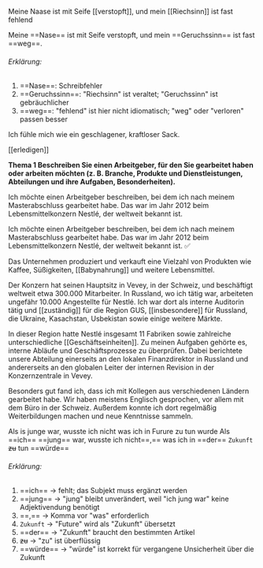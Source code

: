 




Meine Naase ist mit Seife [[verstopft]], und mein [[Riechsinn]] ist fast fehlend

Meine ==Nase== ist mit Seife verstopft, und mein ==Geruchssinn== ist fast ==weg==.

###### Erklärung:
1) ==Nase==: Schreibfehler
2) ==Geruchssinn==: "Riechsinn" ist veraltet; "Geruchssinn" ist gebräuchlicher
3) ==weg==: "fehlend" ist hier nicht idiomatisch; "weg" oder "verloren" passen besser





Ich fühle mich wie ein geschlagener, kraftloser Sack.

[[erledigen]]




**Thema 1 Beschreiben Sie einen Arbeitgeber, für den Sie gearbeitet haben oder arbeiten möchten (z. B. Branche, Produkte und Dienstleistungen, Abteilungen und ihre Aufgaben, Besonderheiten).**

Ich möchte einen Arbeitgeber beschreiben, bei dem ich nach meinem Masterabschluss gearbeitet habe. Das war im Jahr 2012 beim Lebensmittelkonzern Nestlé, der weltweit bekannt ist. 

Ich möchte einen Arbeitgeber beschreiben, bei dem ich nach meinem Masterabschluss gearbeitet habe. Das war im Jahr 2012 beim Lebensmittelkonzern Nestlé, der weltweit bekannt ist. ✅

Das Unternehmen produziert und verkauft eine Vielzahl von Produkten wie Kaffee, Süßigkeiten, [[Babynahrung]] und weitere Lebensmittel.

Der Konzern hat seinen Hauptsitz in Vevey, in der Schweiz, und beschäftigt weltweit etwa 300.000 Mitarbeiter. In Russland, wo ich tätig war, arbeiteten ungefähr 10.000 Angestellte für Nestlé. Ich war dort als interne Auditorin tätig und [[zuständig]] für die Region GUS, [[insbesondere]] für Russland, die Ukraine, Kasachstan, Usbekistan sowie einige weitere Märkte. 

  

In dieser Region hatte Nestlé insgesamt 11 Fabriken sowie zahlreiche unterschiedliche [[Geschäftseinheiten]]. Zu meinen Aufgaben gehörte es, interne Abläufe und Geschäftsprozesse zu überprüfen. Dabei berichtete unsere Abteilung einerseits an den lokalen Finanzdirektor in Russland und andererseits an den globalen Leiter der internen Revision in der Konzernzentrale in Vevey.

  

Besonders gut fand ich, dass ich mit Kollegen aus verschiedenen Ländern gearbeitet habe. Wir haben meistens Englisch gesprochen, vor allem mit dem Büro in der Schweiz. Außerdem konnte ich dort regelmäßig Weiterbildungen machen und neue Kenntnisse sammeln.





Als is junge war, wusste ich nicht was ich in Furure zu tun wurde
Als ==ich== ==jung== war, wusste ich nicht==,== was ich in ==der== `Zukunft` ~~zu~~ tun ==würde==
###### Erklärung:
1) ==ich== → fehlt; das Subjekt muss ergänzt werden
2) ==jung== → "jung" bleibt unverändert, weil "ich jung war" keine Adjektivendung benötigt
3) ==,== → Komma vor "was" erforderlich
4) `Zukunft` → "Future" wird als "Zukunft" übersetzt
5) ==der== → "Zukunft" braucht den bestimmten Artikel
6) ~~zu~~ → "zu" ist überflüssig
7) ==würde== → "würde" ist korrekt für vergangene Unsicherheit über die Zukunft
